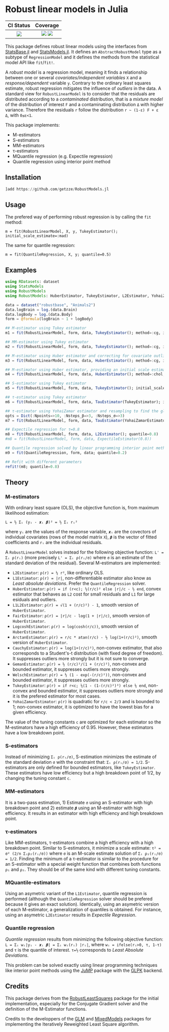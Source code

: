 # Robust linear models in Julia

| CI Status | Coverage |
|:------------------:|:-----------------:|
| [![][travis-img]][travis-url] | [![][coveralls-img]][coveralls-url] [![][codecov-img]][codecov-url] |

[travis-img]: https://img.shields.io/travis/com/getzze/RobustModels.jl?label=Travis&logo=travis
[travis-url]: https://travis-ci.com/getzze/RobustModels.jl

[coveralls-img]: https://img.shields.io/coveralls/github/getzze/RobustModels.jl?label=Coveralls&logo=coveralls
[coveralls-url]: https://coveralls.io/github/getzze/RobustModels.jl?branch=master

[codecov-img]: https://img.shields.io/codecov/c/github/getzze/RobustModels.jl?label=Codecov&logo=codecov
[codecov-url]: https://codecov.io/gh/getzze/RobustModels.jl/branch/master


This package defines robust linear models using the interfaces from [StatsBase.jl](https://github.com/JuliaStats/StatsBase.jl) and [StatsModels.jl](https://github.com/JuliaStats/StatsModels.jl). It defines an `AbstractRobustModel` type as a subtype of `RegressionModel` and it defines the methods from the statistical model API like `fit`/`fit!`.

A _robust model_ is a regression model, meaning it finds a relationship between one or several _covariates/independent variables_ `X` and a _response/dependent_ variable `y`. Contrary to the ordinary least squares estimate, robust regression mitigates the influence of _outliers_ in the data.
A standard view for `RobustLinearModel` is to consider that the residuals are distributed according to a _contaminated_ distribution, that is a _mixture model_ of the distribution of interest `F` and a contaminating distribution `Δ` with higher variance. Therefore the residuals `r` follow the distribution `r ~ (1-ε) F + ε Δ`, with `0≤ε<1`.

This package implements:
* M-estimators
* S-estimators
* MM-estimators
* τ-estimators
* MQuantile regression (e.g. Expectile regression)
* Quantile regression using interior point method

## Installation

```julia
]add https://github.com/getzze/RobustModels.jl
```

## Usage

The prefered way of performing robust regression is by calling the `fit` method:

`m = fit(RobustLinearModel, X, y, TukeyEstimator(); initial_scale_estimate=:mad)`

The same for quantile regression:

`m = fit(QuantileRegression, X, y; quantile=0.5)`

## Examples

```julia
using RDatasets: dataset
using StatsModels
using RobustModels
using RobustModels: HuberEstimator, TukeyEstimator, L2Estimator, YohaiZamarEstimator, TauEstimator

data = dataset("robustbase", "Animals2")
data.logBrain = log.(data.Brain)
data.logBody = log.(data.Body)
form = @formula(logBrain ~ 1 + logBody)

## M-estimator using Tukey estimator
m1 = fit(RobustLinearModel, form, data, TukeyEstimator(); method=:cg, initial_scale_estimate=:mad)

## MM-estimator using Tukey estimator
m2 = fit(RobustLinearModel, form, data, TukeyEstimator(); method=:cg, initial_scale_estimate=:mad, kind=:MMestimate)

## M-estimator using Huber estimator and correcting for covariate outliers using leverage
m3 = fit(RobustLinearModel, form, data, HuberEstimator(); method=:cg, initial_scale_estimate=:mad, correct_leverage=true)

## M-estimator using Huber estimator, providing an initial scale estimate and using Cholesky method of solving.
m4 = fit(RobustLinearModel, form, data, HuberEstimator(); method=:chol, initial_scale_estimate=15.0)

## S-estimator using Tukey estimator
m5 = fit(RobustLinearModel, form, data, TukeyEstimator(); initial_scale_estimate=:mad, kind=:Sestimate)

## τ-estimator using Tukey estimator
m6 = fit(RobustLinearModel, form, data, TauEstimator(TukeyEstimator); initial_scale_estimate=:mad, kind=:Tauestimate)

## τ-estimator using YohaiZamar estimator and resampling to find the global minimum
opts = Dict(:Npoints=>10, :Nsteps_β=>3, :Nsteps_σ=>3)
m7 = fit(RobustLinearModel, form, data, TauEstimator(YohaiZamarEstimator); initial_scale_estimate=:mad, kind=:Tauestimate, resample=true, resampling_options=opts)

## Expectile regression for τ=0.8
m8 = fit(RobustLinearModel, form, data, L2Estimator(); quantile=0.8)
#m8 = fit(RobustLinearModel, form, data, ExpectileEstimator(0.8))

## Quantile regression solved by linear programming interior point method
m9 = fit(QuantileRegression, form, data; quantile=0.2)

## Refit with different parameters
refit!(m8; quantile=0.8)

```

## Theory

### M-estimators
With ordinary least square (OLS), the objective function is, from maximum likelihood estimation:

`L = ½ Σᵢ (yᵢ - 𝒙ᵢ 𝜷)² = ½ Σᵢ rᵢ²`

where `yᵢ` are the values of the response variable, `𝒙ᵢ` are the covectors of individual covariates (rows of the model matrix `X`), `𝜷` is the vector of fitted coefficients and `rᵢ` are the individual residuals.

A `RobustLinearModel` solves instead for the following objective function: `L' = Σᵢ ρ(rᵢ)` (more precisely `L' = Σᵢ ρ(rᵢ/σ)` where `σ` is an estimate of the standard deviation of the residual). Several M-estimators are implemented:
- `L2Estimator`: `ρ(r) = ½ r²`, like ordinary OLS.
- `L1Estimator`: `ρ(r) = |r|`, non-differentiable estimator also know as _Least absolute deviations_. Prefer the `QuantileRegression` solver.
- `HuberEstimator`: `ρ(r) = if (r<c); ½(r/c)² else |r|/c - ½ end`, convex estimator that behaves as `L2` cost for small residuals and `L1` for large esiduals and outliers.
- `L1L2Estimator`: `ρ(r) = √(1 + (r/c)²) - 1`, smooth version of `HuberEstimator`.
- `FairEstimator`: `ρ(r) = |r|/c - log(1 + |r|/c)`, smooth version of `HuberEstimator`.
- `LogcoshEstimator`: `ρ(r) = log(cosh(r/c))`, smooth version of `HuberEstimator`.
- `ArctanEstimator`: `ρ(r) = r/c * atan(r/c) - ½ log(1+(r/c)²)`, smooth version of `HuberEstimator`.
- `CauchyEstimator`: `ρ(r) = log(1+(r/c)²)`, non-convex estimator, that also corresponds to a Student's-t distribution (with fixed degree of freedom). It suppresses outliers more strongly but it is not sure to converge.
- `GemanEstimator`: `ρ(r) = ½ (r/c)²/(1 + (r/c)²)`, non-convex and bounded estimator, it suppresses outliers more strongly.
- `WelschEstimator`: `ρ(r) = ½ (1 - exp(-(r/c)²))`, non-convex and bounded estimator, it suppresses outliers more strongly.
- `TukeyEstimator`: `ρ(r) = if r<c; ⅙(1 - (1-(r/c)²)³) else ⅙ end`, non-convex and bounded estimator, it suppresses outliers more strongly and it is the prefered estimator for most cases.
- `YohaiZamarEstimator`: `ρ(r)` is quadratic for `r/c < 2/3` and is bounded to 1; non-convex estimator, it is optimized to have the lowest bias for a given efficiency.

The value of the tuning constants `c` are optimized for each estimator so the M-estimators have a high efficiency of 0.95. However, these estimators have a low breakdown point.

### S-estimators
Instead of minimizing `Σᵢ ρ(rᵢ/σ)`, S-estimation minimizes the estimate of the standard deviation `σ` with the constraint that: `Σᵢ ρ(rᵢ/σ) = 1/2`.
S-estimators are only defined for bounded estimators, like `TukeyEstimator`.
These estimators have low efficiency but a high breakdown point of 1/2, by changing the tuning constant `c`.

### MM-estimators
It is a two-pass estimation, 1) Estimate `σ` using an S-estimator with high breakdown point and 2) estimate `𝜷` using an M-estimator with high efficiency.
It results in an estimator with high efficiency and high breakdown point.

### τ-estimators
Like MM-estimators, τ-estimators combine a high efficiency with a high breakdown point. Similar to S-estimators, it minimize a scale estimate:
`τ² = σ² (2/n Σᵢρ₂(rᵢ/σ))` where `σ` is an M-scale estimate solution of `Σᵢ ρ₁(rᵢ/σ) = 1/2`.
Finding the minimum of a τ-estimator is similar to the procedure for an S-estimator with a special weight function
that combines both functions `ρ₁` and `ρ₂`. They should be of the same kind with different tuning constants.

### MQuantile-estimators
Using an asymetric variant of the `L1Estimator`, quantile regression is performed (although the `QuantileRegression` solver should be prefered because it gives an exact solution). Identically, using an asymetric version of each M-estimator, a generalization of quantiles is obtained. For instance, using an asymetric `L2Estimator` results in _Expectile Regression_.

### Quantile regression
_Quantile regression_ results from minimizing the following objective function:
`L = Σᵢ wᵢ|yᵢ - 𝒙ᵢ 𝜷| = Σᵢ wᵢ(rᵢ) |rᵢ|`,
where `wᵢ = ifelse(rᵢ>0, τ, 1-τ)` and `τ` is the quantile of interest. `τ=½` corresponds to _Least Absolute Deviations_.

This problem can be solved exactly using linear programming techniques like interior point methods using the [JuMP](https://github.com/JuliaOpt/JuMP.jl) package with the [GLPK](https://github.com/JuliaOpt/GLPK.jl) backend.


## Credits

This package derives from the [RobustLeastSquares](https://github.com/FugroRoames/RobustLeastSquares.jl) package for the initial implementation, especially for the Conjugate Gradient solver and the definition of the M-Estimator functions.

Credits to the developpers of the [GLM](https://github.com/JuliaStats/GLM.jl) and [MixedModels](https://github.com/JuliaStats/MixedModels.jl) packages for implementing the Iteratively Reweighted Least Square algorithm.

